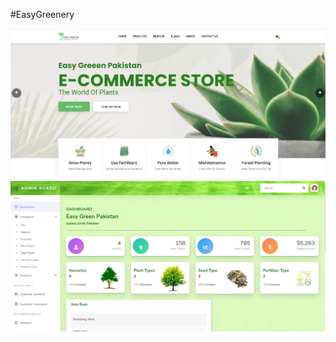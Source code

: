 #EasyGreenery
<table>
  <tr><a href="https://stars.github.com/profiles/muhammadbilal12/"><img src="https://github.com/MuhammadBilal24/easygreenery/blob/main/1.png" /></a></tr>
  <tr><a href="https://stars.github.com/profiles/muhammadbilal12/"><img src="https://github.com/MuhammadBilal24/easygreenery/blob/main/4.jpeg" /></a></tr>
</table>
